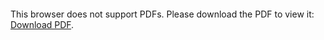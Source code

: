 <object data="http://github.com/matiasvlevi/LABOMUA/paper.pdf" type="application/pdf" width="700px" height="700px">
    <embed src="http://github.com/matiasvlevi/LABOMUA/paper.pdf">
        <p>This browser does not support PDFs. Please download the PDF to view it: <a href="http://github.com/matiasvlevi/LABOMUA/paper.pdf">Download PDF</a>.</p>
    </embed>
</object>

